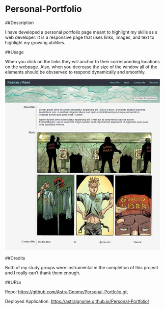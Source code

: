 # Personal-Portfolio

##Description

I have developed a personal portfolio page meant to highlight my skills as a web developer. It is a responsive page that uses links, images, and text to highlight my growing abilities.

##Usage

When you click on the links they will anchor to their corresponding locations on the webpage. Also, when you decrease the size of the window all of the elements should be obvserved to respond dynamically and smoothly.

![Port Site](assets/images/screengrab.jpg)


##Credits

Both of my study groups were instrumental in the completion of this project and I really can’t thank them enough.


##URLs

Repo: https://github.com/AstralGnome/Personal-Portfolio.git

Deployed Application: https://astralgnome.github.io/Personal-Portfolio/

